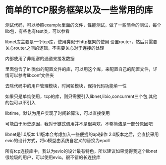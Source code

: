 # 简单的TCP服务框架以及一些常用的库

测试代码，可以参照example里面的文件，性能测试，做了一些简单的测试，每个lib包，有些也有test类，可以参看

libnet库主要是一个tcp库，使用类似于http框架的使用
设置router，然后只需要关心router之间的逻辑，不需要关心对于连接的处理

内部使用了非阻塞的通道来接发数据

里面包含了ini类似的配置文件的库，可以用这个库，来配置自己的配置文件，详情可以参考libconf文件夹

去除代码中的用户管理模块，时间轮模块，保持代码功能单一性

如果只是单纯使用，tcp的库，则只需要引入libnet,libio,concurrent三个包,其他的包可以不引入

libtime，默认为用户实现了时间轮算法，可以直接使用

可能由于历史原因，我对于链式调用并不是很喜欢，不够简洁是一部分原因吧

libnet是1.0版本
1.1版本会考虑加入一些便捷的api操作
2.0版本之后，会直接采用evio的设计方式，将io模型由系统自定义的替换为epoll

所有tcp连接库中，我认为evio的设计最有特色，所以建议如果觉得我这个libnet很垃圾的用户，可以使用evio。很不错的长连接库